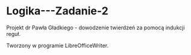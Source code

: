 # Logika---Zadanie-2
Projekt dr Pawła Gładkiego - dowodzenie twierdzeń za pomocą indukcji reguł.

Tworzony w programie LibreOfficeWriter.
